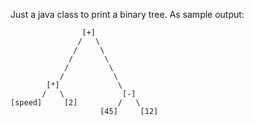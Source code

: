 Just a java class to print a binary tree. As sample output:
```
                [+]
               /   \
              /     \
             /       \
            /         \
           /           \
        [*]             \
       /   \             [-]
[speed]     [2]         /   \
                    [45]     [12]
```